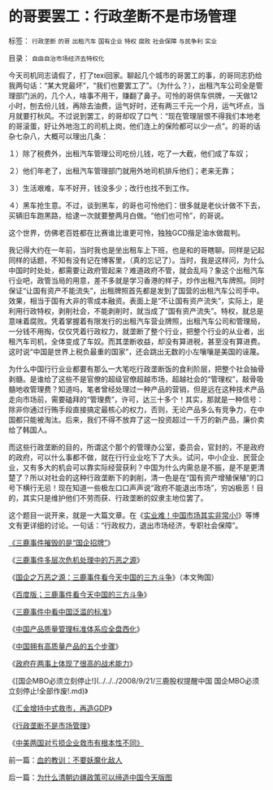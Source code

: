 # 的哥要罢工：行政垄断不是市场管理

标签： `行政垄断` `的哥` `出租汽车` `国有企业` `特权` `腐败` `社会保障` `与民争利` `实业` 

目录： `自由自治市场经济去特权化`

今天司机同志请假了，打了texi回家。聊起几个城市的哥罢工的事，的哥同志扔给我两句话：“某大党最坏”，“我们也要罢工了”。（为什么？），出租汽车公司全是管理部门派的，几个人，啥事不用干，赚翻了鼻子。可怜的哥供车供牌，一天做12小时，刨去份儿钱，再除去油费，运气好时，还有两三千元一个月，运气坏点，当月就要打秋风。不过说到罢工，的哥却叹了口气：“现在管理层恨不得我们本地老的哥滚蛋，好让外地泡工的司机上岗，他们连上的保险都可以少一点”。的哥的话杂七杂八，大概可以理出几条：

１）除了税费外，出租汽车管理公司吃份儿钱，吃了一大截，他们成了车奴；

２）他们年老了，出租汽车管理部门就用外地司机排斥他们；老来无靠；

３）生活艰难，车不好开，钱没多少；改行也找不到工作。

４）黑车抢生意。不过，谈到黑车，的哥也可怜他们：很多就是老伙计做不下去，买辆旧车跑黑路，给逮一次就要整两月白做。“他们也可怜”，的哥说。



这个世界，仿佛老百姓都在比赛谁比谁更可怜，独独GCD揩足油水做裁判。



我记得大约在一年前，当时我也是坐出租车上下班，也是和的哥瞎聊。同样是记起同样的话题，不知有没有记在博客里，（真的忘记了）。当时，我是这样问，为什么中国时时处处，都需要让政府管起来？难道政府不管，就会乱吗？象这个出租汽车行业吧，政管当局的用意，差不多就是学习香港的样子，炒作出租汽车牌照。同时保证“让国有资产不能流失”，出租牌照首先都是发到了国营的出租汽车公司手中。效果，相当于国有大非的零成本融资。表面上是“不让国有资产流失”，实际上，是利用行政特权，剥削社会，不能剥削时，就当成了“国有资产流失”。特权，就总是意味着腐败。凭着掌握着有限发行的出租汽车营业牌照，出租汽车公司和管理局，一分钱不用掏，仅仅凭着行政权力，就垄断了整个行业，把整个行业的从业者，出租汽车司机，全体变成了车奴。而其垄断收益，却没有算进税，甚至没有算进费。这时说“中国是世界上税负最重的国家”，还会跳出无数的小左嚷嚷是美国的诬蔑。



为什么中国行行业业都要有那么一大笔吃行政垄断饭的食利阶层，把整个社会抽骨剥髓。是谁给了这些不是官僚的超级官僚超越市场，超越社会的“管理权”，敲骨吸髓地收管理费？知道吗，笔者曾经处理过一种产品的营销，但是远在这种技术产品走向市场前，需要磕拜的“管理费”，许可，达三十多个！其实，那就是一种信号：除非你通过行贿手段直接搞定最核心的权力，否则，无论产品多么有竞争力，在中国都只能被淘汰。后来，我们不得不放弃了这一投资超过一千万的新产品，廉价卖给了韩国人。



而这些行政垄断的目的，所谓这个那个的管理办公室，委员会，官封的，不是政府的政府，可以什么事都不做，就在行行业业吃下了大头。试问，中小企业、民营企业，又有多大的机会可以靠实际经营获利？中国为什么内需总是不振，是不是更清楚了？所以对社会的这种行政垄断下的剥削，清一色是在“国有资产增殖保殖”的口号下横行无忌！现在知道一些极左口口声声说“政府不能退出市场”，穷凶极恶！目的，其实只是维护他们不劳而获、行政垄断的奴隶主地位罢了。



这个题目一说开来，就是一大篇文章。在《[实业难！中国市场其实非常小!](../../../2008/5/4/实业难！中国市场其实非常小!.md)》等博文有更详细的讨论。一句话：“行政权力，退出市场经济，专职社会保障”。





[《三鹿事件摧毁的是“国企招牌”](../../../2008/9/13/好事？坏事？三鹿事件摧毁的是“国企招牌”.md)》

《[三鹿事件多层次危机处理中的万恶之源](../../../2008/9/15/三鹿事件多层次危机处理中挖掘根源.md)》

《[国企之万恶之源：三鹿事件看今天中国的三方斗争](http://blog.sina.com.cn/s/blog_5563a64d0100ak0k.html)》（本文殉国）

《[百度版；三鹿事件看今天中国的三方斗争](http://hi.baidu.com/darthchn/blog/item/1f7f2ccb3c20448ec8176837.html)》

《[三鹿事件中看中国泛滥的标准](../../../2008/9/16/三鹿事件中看中国泛滥的标准.md)》

《[中国产品质量管理标准体系应全盘西化](../../../2008/9/17/中国产品质量管理标准体系应全盘西化.md)》

《[中国拥有高质量产品的五个步骤](../../../2008/9/18/三鹿事件：中国拥有高质量产品的五个步骤.md)》

《[政府在两事上体现了很高的战术能力](../../../2008/9/20/公共危机和应对例.md)》

《[国企MBO必须立刻停止!](../../../2008/9/21/三鹿股权提醒中国 国企MBO必须立刻停止!全部作废!.md)》

《[汇金增持中式救市，再造GDP](../../../2008/9/24/美国借中国钱救命.md)》

《[行政垄断不是市场管理](../../../2008/11/27/的哥要罢工：行政垄断不是市场管理.md)》

《[中美两国对亏损企业救市有根本性不同》](../../../2008/12/4/中美两国对亏损企业救市有根本性不同.md)

前一篇：[血的教训：不要妖魔化敌人](../../../2008/11/27/血的教训：不要妖魔化敌人.md)

后一篇：[为什么清朝边疆政策可以缔造中国今天版图](../../../2008/11/28/为什么清朝边疆政策可以缔造中国今天版图.md)